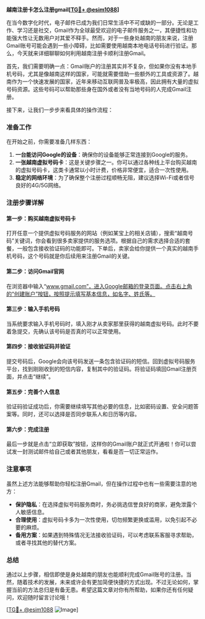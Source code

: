 **越南注册卡怎么注册gmail[[TG💪+ @esim1088](https://t.me/s/esim1088)]**

在当今数字化时代，电子邮件已成为我们日常生活中不可或缺的一部分。无论是工作、学习还是社交，Gmail作为全球最受欢迎的电子邮件服务之一，其便捷性和功能强大性让无数用户对其爱不释手。然而，对于一些身处越南的朋友来说，注册Gmail账号可能会遇到一些小障碍，比如需要使用越南本地电话号码进行验证。那么，今天就来详细聊聊如何利用越南注册卡顺利注册Gmail。

首先，我们需要明确一点：Gmail账户的注册其实并不复杂，但如果你没有本地手机号码，尤其是像越南这样的国家，可能就需要借助一些额外的工具或资源了。越南作为一个快速发展的国家，近年来移动互联网普及率极高，因此拥有大量的虚拟号码资源。这些号码可以帮助那些身在国外或者没有当地号码的人完成Gmail注册。

接下来，让我们一步步来看具体的操作流程：

### 准备工作

在开始之前，你需要准备几样东西：
1. **一台能访问Google的设备**：确保你的设备能够正常连接到Google的服务。
2. **一张越南虚拟号码卡**：这是关键步骤之一。你可以通过各种线上平台购买越南的虚拟号码卡，这类卡通常以小时计费，价格非常便宜，适合一次性使用。
3. **稳定的网络环境**：为了确保整个注册过程顺畅无阻，建议选择Wi-Fi或者信号良好的4G/5G网络。

### 注册步骤详解

#### 第一步：购买越南虚拟号码卡
打开任意一个提供虚拟号码服务的网站（例如某宝上的相关店铺），搜索“越南号码”关键词，你会看到很多卖家提供的服务选项。根据自己的需求选择合适的套餐，一般包含接收验证码的功能即可。下单后，卖家会给你提供一个真实的越南手机号码，这个号码就是你后续用来注册Gmail的关键。

#### 第二步：访问Gmail官网
在浏览器中输入“www.gmail.com”，进入Google邮箱的登录页面。点击右上角的“创建账户”按钮，按照提示填写基本信息，如名字、姓氏等。

#### 第三步：输入手机号码
当系统要求输入手机号码时，填入刚才从卖家那里获得的越南虚拟号码。此时不要着急提交，先确认该号码是否真的可以正常使用。

#### 第四步：接收验证码并验证
提交号码后，Google会向该号码发送一条包含验证码的短信。回到虚拟号码服务平台，找到刚刚收到的短信内容，复制其中的验证码。将验证码填回Gmail注册页面，并点击“继续”。

#### 第五步：完善个人信息
验证码验证成功后，你需要继续填写其他必要的信息，比如密码设置、安全问题答案等。同时，还可以选择是否同步联系人和日历等内容。

#### 第六步：完成注册
最后一步就是点击“立即获取”按钮，这样你的Gmail账户就正式开通啦！你可以尝试发一封测试邮件给自己或者其他朋友，看看是否一切正常运作。

### 注意事项

虽然上述方法能够帮助你轻松注册Gmail，但在操作过程中也有一些需要注意的地方：
- **保护隐私**：在选择虚拟号码服务商时，务必挑选信誉良好的商家，避免泄露个人敏感信息。
- **合理使用**：虚拟号码卡多为一次性使用，切勿频繁更换或滥用，以免引起不必要的麻烦。
- **备用方案**：如果遇到特殊情况无法接收验证码，可以考虑联系客服寻求帮助，或者寻找其他的替代方案。

### 总结

通过以上步骤，相信即使是身处越南的朋友也能顺利完成Gmail账号的注册。当然，随着技术的发展，未来或许会有更加简便快捷的方式出现。不过无论如何，掌握当前的方法总归是有备无患。希望这篇文章对你有所帮助，如果你还有任何疑问，欢迎随时留言讨论哦！

[[TG💪+ @esim1088](https://t.me/s/esim1088) ![Image](https://i.postimg.cc/4NQfJmqS/Snipaste-2025-05-13-00-14-12.png)]